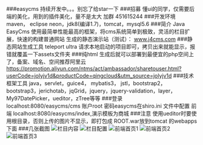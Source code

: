 ###easycms  持续开发中。。。别忘了给star一下
###招募
懂ui的同学，仅需要后端的美化，用到的插件美化，量不是太大 加群 451615244
###开发环境
maven， eclipse neon，jdk8(编译1.7)，tomcat，mysql5.6
###简介
Java EasyCms 使用最简单性能最高的框架，将cms系统简单到极致，灵活的栏目扩展，快速的构建普通网站
生成的静态演示站（测试）： www.j4cms.com
###静态网站生成工具
teleport ultra 请求本地启动的项目即可，拷贝出来就能显示，报错就覆盖一下assets文件夹
###纯html
生成后就可以部署到最便宜的php空间上了，备案、域名、空间推荐阿里云 https://promotion.aliyun.com/ntms/act/ambassador/sharetouser.html?userCode=jolyjv1d&productCode=qingcloud&utm_source=jolyjv1d
###技术框架工具
java，servlet，guice4， mybatis3， jstl，bootstrap2，bootstrap3，jerichotab，jqGrid，jquery，jquery-validation，layer，My97DatePicker，ueditor，zTree等等
###登录
localhost:8080/easycms/cms  账户root 密码easycms在shiro.ini 文件中配置
前端 localhost:8080/easycms/index,演示模板为商城
###注意
使用ueditor时要使用根目录，否则上传的图片不显示，即打包成 ROOT.war放到tomcat 的webapps下面
###几张截图
![栏目内容](https://git.oschina.net/uploads/images/2017/0801/214221_603e0f67_370580.jpeg "1.jpg")
![栏目配置](https://git.oschina.net/uploads/images/2017/0801/214244_2673239f_370580.jpeg "2.jpg")
![前端首页1](https://git.oschina.net/uploads/images/2017/0801/214256_e15aa814_370580.jpeg "3.jpg")
![前端首页2](https://git.oschina.net/uploads/images/2017/0801/214312_76863b92_370580.jpeg "4.jpg")
![前端首页3](https://git.oschina.net/uploads/images/2017/0801/214321_74c24ad1_370580.jpeg "5.jpg")
